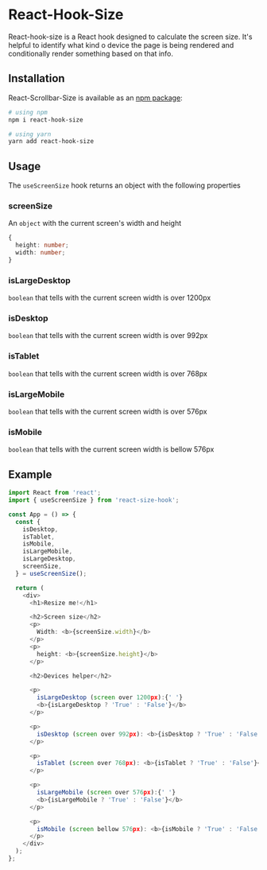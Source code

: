 # React-Hook-Size

React-hook-size is a React hook designed to calculate the screen size. It's helpful to identify what kind o device the page is being rendered and conditionally render something based on that info.

## Installation

React-Scrollbar-Size is available as an [npm package](https://www.npmjs.com/search?q=react-size-hook):

```bash
# using npm
npm i react-hook-size

# using yarn
yarn add react-hook-size
```

## Usage

The `useScreenSize` hook returns an object with the following properties

### screenSize

An `object` with the current screen's width and height

```ts
{
  height: number;
  width: number;
}
```

### isLargeDesktop

`boolean` that tells with the current screen width is over 1200px

### isDesktop

`boolean` that tells with the current screen width is over 992px

### isTablet

`boolean` that tells with the current screen width is over 768px

### isLargeMobile

`boolean` that tells with the current screen width is over 576px

### isMobile

`boolean` that tells with the current screen width is bellow 576px

## Example

```ts
import React from 'react';
import { useScreenSize } from 'react-size-hook';

const App = () => {
  const {
    isDesktop,
    isTablet,
    isMobile,
    isLargeMobile,
    isLargeDesktop,
    screenSize,
  } = useScreenSize();

  return (
    <div>
      <h1>Resize me!</h1>

      <h2>Screen size</h2>
      <p>
        Width: <b>{screenSize.width}</b>
      </p>
      <p>
        height: <b>{screenSize.height}</b>
      </p>

      <h2>Devices helper</h2>

      <p>
        isLargeDesktop (screen over 1200px):{' '}
        <b>{isLargeDesktop ? 'True' : 'False'}</b>
      </p>

      <p>
        isDesktop (screen over 992px): <b>{isDesktop ? 'True' : 'False'}</b>
      </p>

      <p>
        isTablet (screen over 768px): <b>{isTablet ? 'True' : 'False'}</b>
      </p>

      <p>
        isLargeMobile (screen over 576px):{' '}
        <b>{isLargeMobile ? 'True' : 'False'}</b>
      </p>

      <p>
        isMobile (screen bellow 576px): <b>{isMobile ? 'True' : 'False'}</b>
      </p>
    </div>
  );
};
```
